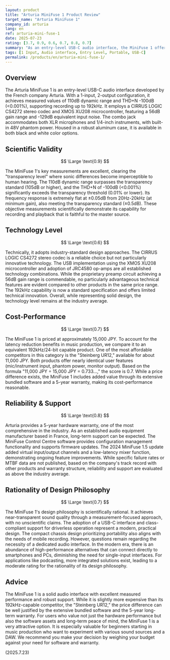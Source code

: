 ```yaml
---
layout: product
title: "Arturia MiniFuse 1 Product Review"
target_name: "Arturia MiniFuse 1"
company_id: arturia
lang: en
ref: arturia-mini-fuse-1
date: 2025-07-23
rating: [3.7, 0.9, 0.6, 0.7, 0.8, 0.7]
summary: "As an entry-level USB-C audio interface, the MiniFuse 1 offers excellent measured performance. When compared to its 192kHz-capable competitor, the Steinberg UR12, the price difference is minor, making its cost-performance reasonable when considering its bundled software and 5-year warranty."
tags: [1 Input, Audio interface, Entry Level, Portable, USB-C]
permalink: /products/en/arturia-mini-fuse-1/
---
```

## Overview

The Arturia MiniFuse 1 is an entry-level USB-C audio interface developed by the French company Arturia. With a 1-input, 2-output configuration, it achieves measured values of 110dB dynamic range and THD+N -100dB (<0.001%), supporting recording up to 192kHz. It employs a CIRRUS LOGIC CS4272 stereo codec and XMOS XU208 microcontroller, featuring a 56dB gain range and -129dB equivalent input noise. The combo jack accommodates both XLR microphones and 1/4-inch instruments, with built-in 48V phantom power. Housed in a robust aluminum case, it is available in both black and white color options.

## Scientific Validity

$$ \Large \text{0.9} $$

The MiniFuse 1's key measurements are excellent, clearing the "transparency level" where sonic differences become imperceptible to human hearing. The 110dB dynamic range surpasses the transparency standard (105dB or higher), and the THD+N of -100dB (<0.001%) significantly exceeds the transparency threshold (0.01% or lower). Its frequency response is extremely flat at ±0.05dB from 20Hz-20kHz (at minimum gain), also meeting the transparency standard (±0.5dB). These objective measurements scientifically demonstrate its capability for recording and playback that is faithful to the master source.

## Technology Level

$$ \Large \text{0.6} $$

Technically, it adopts industry-standard design approaches. The CIRRUS LOGIC CS4272 stereo codec is a reliable choice but not particularly innovative technology. The USB implementation using the XMOS XU208 microcontroller and adoption of JRC4580 op-amps are all established technology combinations. While the proprietary preamp circuit achieving a 56dB gain range is commendable, no particularly advantageous technical features are evident compared to other products in the same price range. The 192kHz capability is now a standard specification and offers limited technical innovation. Overall, while representing solid design, the technology level remains at the industry average.

## Cost-Performance

$$ \Large \text{0.7} $$

The MiniFuse 1 is priced at approximately 15,000 JPY. To account for the latency reduction benefits in music production, we compare it to an equivalent 192kHz/24-bit capable product. One of the most affordable competitors in this category is the "Steinberg UR12," available for about 11,000 JPY. Both products offer nearly identical user features (mic/instrument input, phantom power, monitor output). Based on the formula "11,000 JPY ÷ 15,000 JPY = 0.733...," the score is 0.7. While a price difference exists, the MiniFuse 1 includes added value through its extensive bundled software and a 5-year warranty, making its cost-performance reasonable.

## Reliability & Support

$$ \Large \text{0.8} $$

Arturia provides a 5-year hardware warranty, one of the most comprehensive in the industry. As an established audio equipment manufacturer based in France, long-term support can be expected. The MiniFuse Control Centre software provides configuration management functionality and supports firmware updates. The 2024 MiniFuse 1.5 update added virtual input/output channels and a low-latency mixer function, demonstrating ongoing feature improvements. While specific failure rates or MTBF data are not published, based on the company's track record with other products and warranty structure, reliability and support are evaluated as above the industry average.

## Rationality of Design Philosophy

$$ \Large \text{0.7} $$

The MiniFuse 1's design philosophy is scientifically rational. It achieves near-transparent sound quality through a measurement-focused approach, with no unscientific claims. The adoption of a USB-C interface and class-compliant support for driverless operation represent a modern, practical design. The compact chassis design prioritizing portability also aligns with the needs of mobile recording. However, questions remain regarding the necessity of a dedicated audio interface. In the modern era, there is an abundance of high-performance alternatives that can connect directly to smartphones and PCs, diminishing the need for single-input interfaces. For applications like podcasting, more integrated solutions exist, leading to a moderate rating for the rationality of its design philosophy.

## Advice

The MiniFuse 1 is a solid audio interface with excellent measured performance and robust support. While it is slightly more expensive than its 192kHz-capable competitor, the "Steinberg UR12," the price difference can be well justified by the extensive bundled software and the 5-year long-term warranty. For users who value not just the hardware performance but also the software assets and long-term peace of mind, the MiniFuse 1 is a very attractive option. It is especially valuable for beginners starting in music production who want to experiment with various sound sources and a DAW. We recommend you make your decision by weighing your budget against your need for software and warranty.

(2025.7.23)
